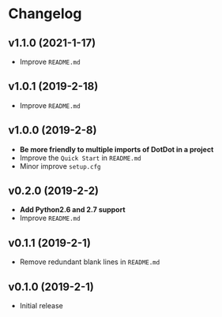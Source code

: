 # Changelog

## v1.1.0 (2021-1-17)
* Improve `README.md`

## v1.0.1 (2019-2-18)
* Improve `README.md`

## v1.0.0 (2019-2-8)
* __Be more friendly to multiple imports of DotDot in a project__
* Improve the `Quick Start` in `README.md`
* Minor improve `setup.cfg`

## v0.2.0 (2019-2-2)
* __Add Python2.6 and 2.7 support__
* Improve `README.md`

## v0.1.1 (2019-2-1)
* Remove redundant blank lines in `README.md`

## v0.1.0 (2019-2-1)
* Initial release
